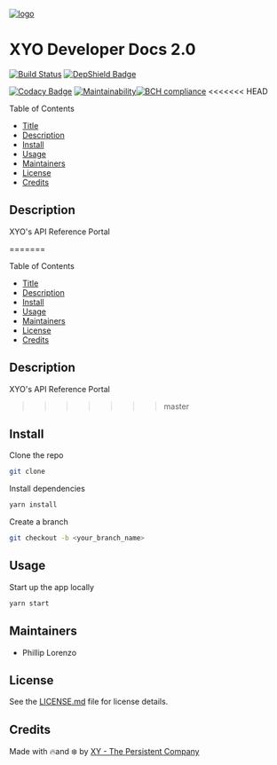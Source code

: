 [logo]: https://cdn.xy.company/img/brand/XYO_full_colored.png

[![logo]](https://xyo.network)


# XYO Developer Docs 2.0

[![Build Status](https://travis-ci.com/XYOracleNetwork/app-documentation-react.svg?token=DwLaRUVjarU2ZypyaHXe&branch=master)](https://travis-ci.com/) [![DepShield Badge](https://depshield.sonatype.org/badges/XYOracleNetwork/app-documentation-react/depshield.svg)](https://depshield.github.io)

[![Codacy Badge](https://api.codacy.com/project/badge/Grade/673364f7e6c34a18af70f27faaff2f57)](https://www.codacy.com?utm_source=github.com&utm_medium=referral&utm_content=XYOracleNetwork/app-documentation-react&utm_campaign=Badge_Grade) [![Maintainability](https://api.codeclimate.com/v1/badges/f3dd4f4d35e1bd9eeabc/maintainability)](https://codeclimate.com/github/XYOracleNetwork/app-documentation-react/maintainability)[![BCH compliance](https://bettercodehub.com/edge/badge/XYOracleNetwork/app-documentation-react?branch=master&token=41f39dddecd8d4811f5ffc8ce240a6e3cee44046)](https://bettercodehub.com/)
<<<<<<< HEAD

Table of Contents

-   [Title](#xyo-developer-docs-2.0)
-   [Description](#description)
-   [Install](#install)
-   [Usage](#usage)
-   [Maintainers](#maintainers)
-   [License](#license)
-   [Credits](#credits)

## Description

XYO's API Reference Portal

=======

Table of Contents

-   [Title](#xyo-developer-docs-2.0)
-   [Description](#description)
-   [Install](#install)
-   [Usage](#usage)
-   [Maintainers](#maintainers)
-   [License](#license)
-   [Credits](#credits)

## Description

XYO's API Reference Portal

>>>>>>> master
## Install

Clone the repo 

```sh
git clone 
```

Install dependencies 

```sh
yarn install 
```

Create a branch

```sh
git checkout -b <your_branch_name>
```

## Usage

Start up the app locally

```sh
yarn start
```

## Maintainers

-   Phillip Lorenzo

## License

See the [LICENSE.md](LICENSE) file for license details.

## Credits

Made with 🔥and ❄️ by [XY - The Persistent Company](https://www.xy.company)
